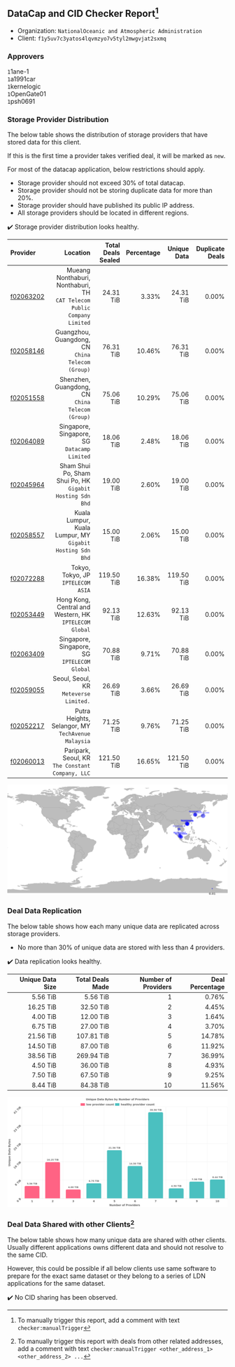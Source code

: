 ## DataCap and CID Checker Report[^1]
 - Organization: `NationalOceanic and Atmospheric Administration`
 - Client: `f1y5uv7c3yatos4lqvmzyo7v5tyl2mwgvjat2sxmq`
### Approvers
`1`1ane-1<br/>`1`a1991car<br/>`1`kernelogic<br/>`1`OpenGate01<br/>`1`psh0691

### Storage Provider Distribution
The below table shows the distribution of storage providers that have stored data for this client.

If this is the first time a provider takes verified deal, it will be marked as `new`.

For most of the datacap application, below restrictions should apply.
 - Storage provider should not exceed 30% of total datacap.
 - Storage provider should not be storing duplicate data for more than 20%.
 - Storage provider should have published its public IP address.
 - All storage providers should be located in different regions.

✔️ Storage provider distribution looks healthy.

| Provider                                              |                                                                   Location | Total Deals Sealed | Percentage | Unique Data | Duplicate Deals |
| :---------------------------------------------------- | -------------------------------------------------------------------------: | -----------------: | ---------: | ----------: | --------------: |
| [f02063202](https://filfox.info/en/address/f02063202) | Mueang Nonthaburi, Nonthaburi, TH<br/>`CAT Telecom Public Company Limited` |          24.31 TiB |      3.33% |   24.31 TiB |           0.00% |
| [f02058146](https://filfox.info/en/address/f02058146) |                       Guangzhou, Guangdong, CN<br/>`China Telecom (Group)` |          76.31 TiB |     10.46% |   76.31 TiB |           0.00% |
| [f02051558](https://filfox.info/en/address/f02051558) |                        Shenzhen, Guangdong, CN<br/>`China Telecom (Group)` |          75.06 TiB |     10.29% |   75.06 TiB |           0.00% |
| [f02064089](https://filfox.info/en/address/f02064089) |                            Singapore, Singapore, SG<br/>`Datacamp Limited` |          18.06 TiB |      2.48% |   18.06 TiB |           0.00% |
| [f02045964](https://filfox.info/en/address/f02045964) |               Sham Shui Po, Sham Shui Po, HK<br/>`Gigabit Hosting Sdn Bhd` |          19.00 TiB |      2.60% |   19.00 TiB |           0.00% |
| [f02058557](https://filfox.info/en/address/f02058557) |               Kuala Lumpur, Kuala Lumpur, MY<br/>`Gigabit Hosting Sdn Bhd` |          15.00 TiB |      2.06% |   15.00 TiB |           0.00% |
| [f02072288](https://filfox.info/en/address/f02072288) |                                      Tokyo, Tokyo, JP<br/>`IPTELECOM ASIA` |         119.50 TiB |     16.38% |  119.50 TiB |           0.00% |
| [f02053449](https://filfox.info/en/address/f02053449) |                  Hong Kong, Central and Western, HK<br/>`IPTELECOM Global` |          92.13 TiB |     12.63% |   92.13 TiB |           0.00% |
| [f02063409](https://filfox.info/en/address/f02063409) |                            Singapore, Singapore, SG<br/>`IPTELECOM Global` |          70.88 TiB |      9.71% |   70.88 TiB |           0.00% |
| [f02059055](https://filfox.info/en/address/f02059055) |                                  Seoul, Seoul, KR<br/>`Meteverse Limited.` |          26.69 TiB |      3.66% |   26.69 TiB |           0.00% |
| [f02052217](https://filfox.info/en/address/f02052217) |                      Putra Heights, Selangor, MY<br/>`TechAvenue Malaysia` |          71.25 TiB |      9.76% |   71.25 TiB |           0.00% |
| [f02060013](https://filfox.info/en/address/f02060013) |                        Paripark, Seoul, KR<br/>`The Constant Company, LLC` |         121.50 TiB |     16.65% |  121.50 TiB |           0.00% |

<img src="https://raw.githubusercontent.com/data-preservation-programs/filplus-checker-assets/main/filecoin-project/filecoin-plus-large-datasets/issues/1875/1688008417937.png"/>

### Deal Data Replication
The below table shows how each many unique data are replicated across storage providers.

- No more than 30% of unique data are stored with less than 4 providers.

✔️ Data replication looks healthy.

| Unique Data Size | Total Deals Made | Number of Providers | Deal Percentage |
| ---------------: | ---------------: | ------------------: | --------------: |
|         5.56 TiB |         5.56 TiB |                   1 |           0.76% |
|        16.25 TiB |        32.50 TiB |                   2 |           4.45% |
|         4.00 TiB |        12.00 TiB |                   3 |           1.64% |
|         6.75 TiB |        27.00 TiB |                   4 |           3.70% |
|        21.56 TiB |       107.81 TiB |                   5 |          14.78% |
|        14.50 TiB |        87.00 TiB |                   6 |          11.92% |
|        38.56 TiB |       269.94 TiB |                   7 |          36.99% |
|         4.50 TiB |        36.00 TiB |                   8 |           4.93% |
|         7.50 TiB |        67.50 TiB |                   9 |           9.25% |
|         8.44 TiB |        84.38 TiB |                  10 |          11.56% |

<img src="https://raw.githubusercontent.com/data-preservation-programs/filplus-checker-assets/main/filecoin-project/filecoin-plus-large-datasets/issues/1875/1688008418681.png"/>

### Deal Data Shared with other Clients[^3]
The below table shows how many unique data are shared with other clients.
Usually different applications owns different data and should not resolve to the same CID.

However, this could be possible if all below clients use same software to prepare for the exact same dataset or they belong to a series of LDN applications for the same dataset.

✔️ No CID sharing has been observed.

[^1]: To manually trigger this report, add a comment with text `checker:manualTrigger`

[^2]: Deals from those addresses are combined into this report as they are specified with `checker:manualTrigger`

[^3]: To manually trigger this report with deals from other related addresses, add a comment with text `checker:manualTrigger <other_address_1> <other_address_2> ...`
